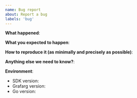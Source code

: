 ```yaml
---
name: Bug report
about: Report a bug
labels: 'bug'
---
```


<!--
Please use this template while reporting a bug and provide as much info as possible.
Questions should be posted to https://community.grafarg.com
-->

**What happened**:

**What you expected to happen**:

**How to reproduce it (as minimally and precisely as possible)**:

**Anything else we need to know?**:

**Environment**:
- SDK version:
- Grafarg version:
- Go version:
